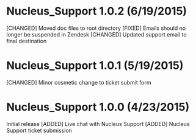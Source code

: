 Nucleus_Support 1.0.2 (6/19/2015)
=======================================
[CHANGED] Moved doc files to root directory
[FIXED] Emails should no longer be suspended in Zendesk
[CHANGED] Updated support email to final destination

Nucleus_Support 1.0.1 (5/19/2015)
=======================================
[CHANGED] Minor cosmetic change to ticket submit form

Nucleus_Support 1.0.0 (4/23/2015)
=======================================
Initial release
[ADDED] Live chat with Nucleus Support
[ADDED] Nucleus Support ticket submission